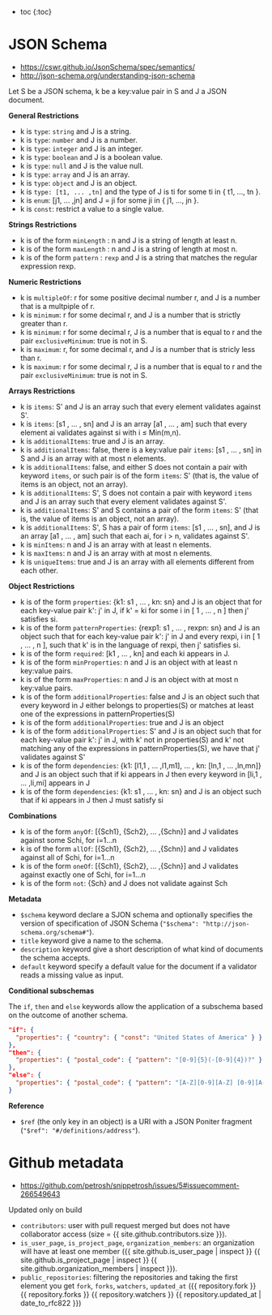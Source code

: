 ---
---

* toc
{:toc}

# JSON Schema

- <https://cswr.github.io/JsonSchema/spec/semantics/>
- <http://json-schema.org/understanding-json-schema>

Let S be a JSON schema, k be a key:value pair in S and J a JSON document.

**General Restrictions**

- k is `type`: `string` and J is a string.
- k is `type`: `number` and J is a number.
- k is `type`: `integer` and J is an integer.
- k is `type`: `boolean` and J is a boolean value.
- k is `type`: `null` and J is the value null.
- k is `type`: `array` and J is an array.
- k is `type`: `object` and J is an object.
- k is `type: [t1, ... ,tn]` and the type of J is ti for some ti in { t1, ..., tn }.
- k is `enum`: [j1, ... ,jn] and J = ji for some ji in { j1, ..., jn }.
- k is `const`: restrict a value to a single value.

**Strings Restrictions**

- k is of the form `minLength` : n and J is a string of length at least n.
- k is of the form `maxLength` : n and J is a string of length at most n.
- k is of the form `pattern` : `rexp` and J is a string that matches the regular expression rexp.

**Numeric Restrictions**

- k is `multipleOf`: r for some positive decimal number r, and J is a number that is a multpiple of r.
- k is `minimum`: r for some decimal r, and J is a number that is strictly greater than r.
- k is `minimum`: r for some decimal r, J is a number that is equal to r and the pair `exclusiveMinimum`: true is not in S.
- k is `maximum`: r, for some decimal r, and J is a number that is stricly less than r.
- k is `maximum`: r for some decimal r, J is a number that is equal to r and the pair `exclusiveMinimum`: true is not in S.

**Arrays Restrictions**

- k is `items`: S' and J is an array such that every element validates against S'.
- k is `items`: [s1 , ... , sn] and J is an array [a1 , ... , am] such that every element ai validates against si with i ≤ Min(m,n).
- k is `additionalItems`: true and J is an array.
- k is `additionalItems`: false, there is a key:value pair `items`: [s1 , ... , sn] in S and J is an array with at most n elements.
- k is `additionalItems`: false, and either S does not contain a pair with keyword `items`, or such pair is of the form `items`: S' (that is, the value of items is an object, not an array).
- k is `additionalItems`: S', S does not contain a pair with keyword `items` and J is an array such that every element validates against S'.
- k is `additionalItems`: S' and S contains a pair of the form `items`: S' (that is, the value of items is an object, not an array).
- k is `additionalItems`: S', S has a pair of form `items`: [s1 , ... , sn], and J is an array [a1 , ... , am] such that each ai, for i > n, validates against S'.
- k is `minItems`: n and J is an array with at least n elements.
- k is `maxItems`: n and J is an array with at most n elements.
- k is `uniqueItems`: true and J is an array with all elements different from each other.

**Object Restrictions**

- k is of the form `properties`: {k1: s1 , ... , kn: sn} and J is an object that for each key-value pair k': j' in J, if k' = ki for some i in [ 1 , ... , n ] then j' satisfies si.
- k is of the form `patternProperties`: {rexp1: s1 , ... , rexpn: sn} and J is an object such that for each key-value pair k': j' in J and every rexpi, i in [ 1 , ... , n ], such that k' is in the language of rexpi, then j' satisfies si.
- k is of the form `required`: [k1 , ... , kn] and each ki appears in J.
- k is of the form `minProperties`: n and J is an object with at least n key:value pairs.
- k is of the form `maxProperties`: n and J is an object with at most n key:value pairs.
- k is of the form `additionalProperties`: false and J is an object such that every keyword in J either belongs to properties(S) or matches at least one of the expressions in patternProperties(S)
- k is of the form `additionalProperties`: true and J is an object
- k is of the form `additionalProperties`: S' and J is an object such that for each key-value pair k': j' in J, with k' not in properties(S) and k' not matching any of the expressions in patternProperties(S), we have that j' validates against S'
- k is of the form `dependencies`: {k1: [l1,1 , ... ,l1,m1], ... , kn: [ln,1 , ... ,ln,mn]} and J is an object such that if ki appears in J then every keyword in [li,1 , ... ,li,mi] appears in J
- k is of the form `dependencies`: {k1: s1 , ... , kn: sn} and J is an object such that if ki appears in J then J must satisfy si

**Combinations**

- k is of the form `anyOf`: [{Sch1}, {Sch2}, ... ,{Schn}] and J validates against some Schi, for i=1...n
- k is of the form `allOf`: [{Sch1}, {Sch2}, ... ,{Schn}] and J validates against all of Schi, for i=1...n
- k is of the form `oneOf`: [{Sch1}, {Sch2}, ... ,{Schn}] and J validates against exactly one of Schi, for i=1...n
- k is of the form `not`: {Sch} and J does not validate against Sch

**Metadata**

- `$schema` keyword declare a SJON schema and optionally specifies the version of specification of JSON Schema (`"$schema": "http://json-schema.org/schema#"`).
- `title` keyword give a name to the schema.
- `description` keyword give a short description of what kind of documents the schema accepts.
- `default` keyword specify a default value for the document if a validator reads a missing value as input.

**Conditional subschemas**

The `if`, `then` and `else` keywords allow the application of a subschema based on the outcome of another schema.

```json
"if": {
  "properties": { "country": { "const": "United States of America" } }
},
"then": {
  "properties": { "postal_code": { "pattern": "[0-9]{5}(-[0-9]{4})?" } }
},
"else": {
  "properties": { "postal_code": { "pattern": "[A-Z][0-9][A-Z] [0-9][A-Z][0-9]" } }
}
```

**Reference**

- `$ref` (the only key in an object) is a URI with a JSON Poniter fragment (`"$ref": "#/definitions/address"`).

# Github metadata

- <https://github.com/petrosh/snippetrosh/issues/5#issuecomment-266549643>

Updated only on build

- `contributors`: user with pull request merged but does not have collaborator access (size = {{ site.github.contributors.size }}).
- `is_user_page`, `is_project_page`, `organization_members`: an organization will have at least one member ({{ site.github.is_user_page | inspect }} {{ site.github.is_project_page | inspect }} {{ site.github.organization_members | inspect }}).
- `public_repositories`: filtering the repositories and taking the first element you get `fork`, `forks`, `watchers`, `updated_at` ({{ repository.fork }} {{ repository.forks }} {{ repository.watchers }} {{ repository.updated_at | date_to_rfc822 }})
